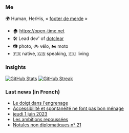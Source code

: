 ### Me

🌍 Human, He/His, « [footer de merde](https://open-time.net/post/2013/07/17/La-veritable-histoire-du-Footer-de-merde-) » 
* 🏠 https://open-time.net 
* 🛠️ Lead dev' of [dotclear](https://git.dotclear.org/dev/dotclear)
* 📷 photo, 🚲 vélo, 🏍️ moto 
* 🇫🇷 native, 🇬🇧 speaking, 🇪🇺 living

### Insights

[![GitHub Stats](https://github-readme-stats-sigma-five.vercel.app/api?username=franck-paul)](https://github.com/franck-paul)
[![GitHub Streak](https://github-readme-streak-stats.herokuapp.com?user=franck-paul)](https://git.io/streak-stats)

### Last news (in French)

<!-- BLOG-POST-LIST:START -->
- [Le doigt dans l&#39;engrenage](https://open-time.net/post/2023/06/04/Le-doigt-dans-l-engrenage)
- [Accessibilité et spontanéité ne font pas bon ménage](https://open-time.net/post/2023/06/03/Accessibilit%C3%A9-et-spontan%C3%A9it%C3%A9-ne-font-pas-bon-m%C3%A9nage)
- [jeudi 1 juin 2023](https://open-time.net/post/2023/06/02/jeudi-1-juin-2023)
- [Les ambitions repoussées](https://open-time.net/post/2023/06/01/Les-ambitions-repouss%C3%A9es)
- [Notules non diplomatiques n° 21](https://open-time.net/post/2023/05/31/Notules-non-diplomatiques-n%C2%B0-21)
<!-- BLOG-POST-LIST:END -->
